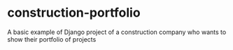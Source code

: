 # construction-portfolio
A basic example of Django project of a construction company who wants to show their portfolio of projects
